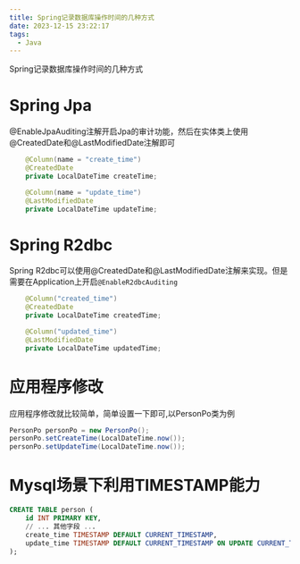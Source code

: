 ```yaml
---
title: Spring记录数据库操作时间的几种方式
date: 2023-12-15 23:22:17
tags:
  - Java
---
```


Spring记录数据库操作时间的几种方式

# Spring Jpa

@EnableJpaAuditing注解开启Jpa的审计功能，然后在实体类上使用@CreatedDate和@LastModifiedDate注解即可

```java
    @Column(name = "create_time")
    @CreatedDate
    private LocalDateTime createTime;

    @Column(name = "update_time")
    @LastModifiedDate
    private LocalDateTime updateTime;
```

# Spring R2dbc

Spring R2dbc可以使用@CreatedDate和@LastModifiedDate注解来实现。但是需要在Application上开启`@EnableR2dbcAuditing`

```java
    @Column("created_time")
    @CreatedDate
    private LocalDateTime createdTime;

    @Column("updated_time")
    @LastModifiedDate
    private LocalDateTime updatedTime;
```

# 应用程序修改

应用程序修改就比较简单，简单设置一下即可,以PersonPo类为例

```java
PersonPo personPo = new PersonPo();
personPo.setCreateTime(LocalDateTime.now());
personPo.setUpdateTime(LocalDateTime.now());
```

# Mysql场景下利用TIMESTAMP能力

```sql
CREATE TABLE person (
    id INT PRIMARY KEY,
    // ... 其他字段 ...
    create_time TIMESTAMP DEFAULT CURRENT_TIMESTAMP,
    update_time TIMESTAMP DEFAULT CURRENT_TIMESTAMP ON UPDATE CURRENT_TIMESTAMP
);
```
